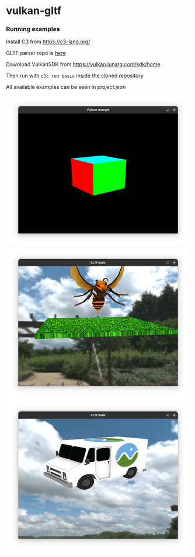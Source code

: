 # vulkan-gltf


### Running examples
Install C3 from https://c3-lang.org/

GLTF parser repo is [here](https://github.com/tonis2/gltf.c3)

Download VulkanSDK from https://vulkan.lunarg.com/sdk/home

Then run with `c3c run basic` inside the cloned repository

All available examples can be seen in *project.json*


![screenshot](screenshots/screenshot.png?raw=true)
![screenshot](screenshots/screenshot1.png?raw=true)
![screenshot](screenshots/screenshot2.png?raw=true)

